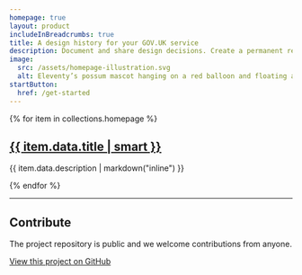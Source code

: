 ```yaml
---
homepage: true
layout: product
includeInBreadcrumbs: true
title: A design history for your GOV.UK service
description: Document and share design decisions. Create a permanent record of how your service has developed over time.
image:
  src: /assets/homepage-illustration.svg
  alt: Eleventy’s possum mascot hanging on a red balloon and floating above a laptop.
startButton:
  href: /get-started
---
```


<div class="govuk-grid-row">
{% for item in collections.homepage %}
  <section class="govuk-grid-column-one-third-from-desktop govuk-!-margin-bottom-8">
    <h2 class="govuk-heading-m govuk-!-margin-bottom-2">
      <a class="govuk-link--no-visited-state" href="{{ item.url }}">{{ item.data.title | smart }}</a>
    </h2>
    <p class="govuk-body">{{ item.data.description | markdown("inline") }}</p>
  </section>
{% endfor %}
  <section class="govuk-grid-column-full">
    <hr class="govuk-section-break govuk-section-break--visible govuk-section-break--xl govuk-!-margin-top-0">
    <h2 class="govuk-heading-m">Contribute</h2>
    <p class="govuk-body">The project repository is public and we welcome contributions from anyone.</p>
    <p class="govuk-body"><a class="govuk-link govuk-link--no-visited-state" href="https://github.com/x-govuk/govuk-design-history-template">View this project on GitHub</a></p>
  </section>
</div>
